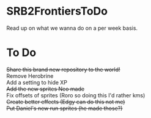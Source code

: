 # SRB2FrontiersToDo
Read up on what we wanna do on a per week basis.

# To Do
~~Share this brand new repository to the world!~~  
Remove Herobrine  
Add a setting to hide XP  
~~Add the new sprites Neo made~~  
Fix offsets of sprites (Roro so doing this I'd rather kms)  
~~Create better effects (Edgy can do this not me)~~  
~~Put Daniel's new run sprites (he made those?)~~
